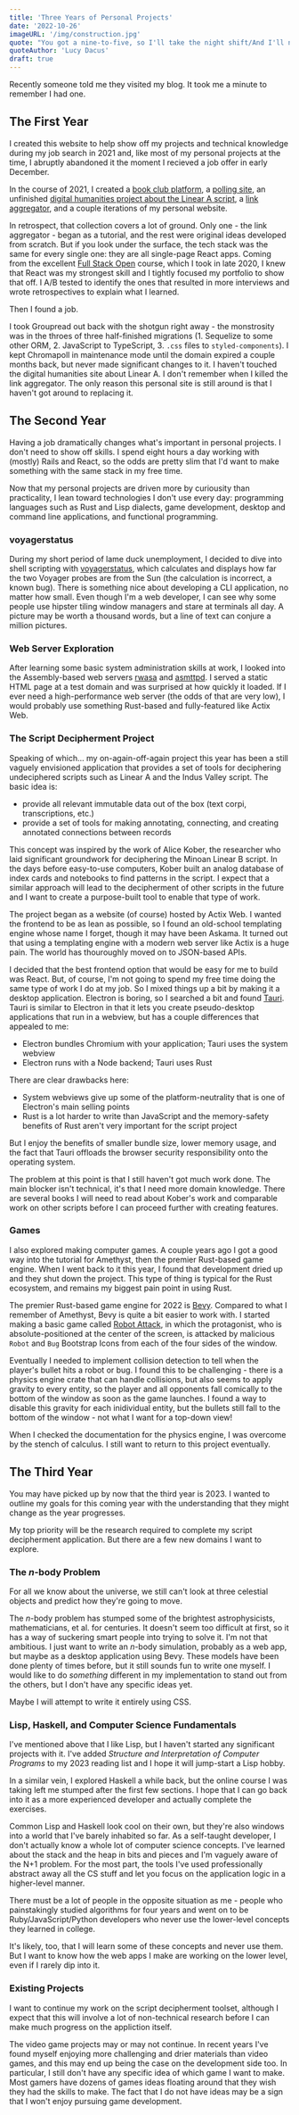 ```yaml
---
title: 'Three Years of Personal Projects'
date: '2022-10-26'
imageURL: '/img/construction.jpg'
quote: "You got a nine-to-five, so I'll take the night shift/And I'll never see you again, if I can help it"
quoteAuthor: 'Lucy Dacus'
draft: true
---
```


Recently someone told me they visited my blog. It took me a minute to remember I had one.

## The First Year

I created this website to help show off my projects and technical knowledge during my job search in 2021 and, like most of my personal projects at the time, I abruptly abandoned it the moment I recieved a job offer in early December.

In the course of 2021, I created a [book club platform](https://github.com/camdendotlol/groupread), a [polling site](https://github.com/camdendotlol/chromapoll), an unfinished [digital humanities project about the Linear A script](https://github.com/camdendotlol/linear-a), a [link aggregator](https://github.com/camdendotlol/links), and a couple iterations of my personal website.

In retrospect, that collection covers a lot of ground. Only one - the link aggregator - began as a tutorial, and the rest were original ideas developed from scratch. But if you look under the surface, the tech stack was the same for every single one: they are all single-page React apps. Coming from the excellent [Full Stack Open](https://fullstackopen.com/en/) course, which I took in late 2020, I knew that React was my strongest skill and I tightly focused my portfolio to show that off. I A/B tested to identify the ones that resulted in more interviews and wrote retrospectives to explain what I learned.

Then I found a job.

I took Groupread out back with the shotgun right away - the monstrosity was in the throes of three half-finished migrations (1. Sequelize to some other ORM, 2. JavaScript to TypeScript, 3. `.css` files to `styled-components`). I kept Chromapoll in maintenance mode until the domain expired a couple months back, but never made significant changes to it. I haven't touched the digital humanities site about Linear A. I don't remember when I killed the link aggregator. The only reason this personal site is still around is that I haven't got around to replacing it.

## The Second Year

Having a job dramatically changes what's important in personal projects. I don't need to show off skills. I spend eight hours a day working with (mostly) Rails and React, so the odds are pretty slim that I'd want to make something with the same stack in my free time.

Now that my personal projects are driven more by curiousity than practicality, I lean toward technologies I don't use every day: programming languages such as Rust and Lisp dialects, game development, desktop and command line applications, and functional programming.

### voyagerstatus

During my short period of lame duck unemployment, I decided to dive into shell scripting with [voyagerstatus](https://github.com/camdendotlol/voyagerstatus), which calculates and displays how far the two Voyager probes are from the Sun (the calculation is incorrect, a known bug). There is something nice about developing a CLI application, no matter how small. Even though I'm a web developer, I can see why some people use hipster tiling window managers and stare at terminals all day. A picture may be worth a thousand words, but a line of text can conjure a million pictures.

### Web Server Exploration

After learning some basic system administration skills at work, I looked into the Assembly-based web servers [rwasa](https://2ton.com.au/rwasa/) and [asmttpd](https://github.com/nemasu/asmttpd). I served a static HTML page at a test domain and was surprised at how quickly it loaded. If I ever need a high-performance web server (the odds of that are very low), I would probably use something Rust-based and fully-featured like Actix Web.

### The Script Decipherment Project

Speaking of which... my on-again-off-again project this year has been a still vaguely envisioned application that provides a set of tools for deciphering undeciphered scripts such as Linear A and the Indus Valley script. The basic idea is:

* provide all relevant immutable data out of the box (text corpi, transcriptions, etc.)
* provide a set of tools for making annotating, connecting, and creating annotated connections between records

This concept was inspired by the work of Alice Kober, the researcher who laid significant groundwork for deciphering the Minoan Linear B script. In the days before easy-to-use computers, Kober built an analog database of index cards and notebooks to find patterns in the script. I expect that a similar approach will lead to the decipherment of other scripts in the future and I want to create a purpose-built tool to enable that type of work.

The project began as a website (of course) hosted by Actix Web. I wanted the frontend to be as lean as possible, so I found an old-school templating engine whose name I forget, though it may have been Askama. It turned out that using a templating engine with a modern web server like Actix is a huge pain. The world has thouroughly moved on to JSON-based APIs.

I decided that the best frontend option that would be easy for me to build was React. But, of course, I'm not going to spend my free time doing the same type of work I do at my job. So I mixed things up a bit by making it a desktop application. Electron is boring, so I searched a bit and found [Tauri](https://tauri.app). Tauri is similar to Electron in that it lets you create pseudo-desktop applications that run in a webview, but has a couple differences that appealed to me:

* Electron bundles Chromium with your application; Tauri uses the system webview
* Electron runs with a Node backend; Tauri uses Rust

There are clear drawbacks here:

* System webviews give up some of the platform-neutrality that is one of Electron's main selling points
* Rust is a lot harder to write than JavaScript and the memory-safety benefits of Rust aren't very important for the script project

But I enjoy the benefits of smaller bundle size, lower memory usage, and the fact that Tauri offloads the browser security responsibility onto the operating system.

The problem at this point is that I still haven't got much work done. The main blocker isn't technical, it's that I need more domain knowledge. There are several books I will need to read about Kober's work and comparable work on other scripts before I can proceed further with creating features.

### Games

I also explored making computer games. A couple years ago I got a good way into the tutorial for Amethyst, then the premier Rust-based game engine. When I went back to it this year, I found that development dried up and they shut down the project. This type of thing is typical for the Rust ecosystem, and remains my biggest pain point in using Rust.

The premier Rust-based game engine for 2022 is [Bevy](https://bevyengine.org). Compared to what I remember of Amethyst, Bevy is quite a bit easier to work with. I started making a basic game called [Robot Attack](https://github.com/camdendotlol/robot-attack), in which the protagonist, who is absolute-positioned at the center of the screen, is attacked by malicious `Robot` and `Bug` Bootstrap Icons from each of the four sides of the window.

Eventually I needed to implement collision detection to tell when the player's bullet hits a robot or bug. I found this to be challenging - there is a physics engine crate that can handle collisions, but also seems to apply gravity to every entity, so the player and all opponents fall comically to the bottom of the window as soon as the game launches. I found a way to disable this gravity for each inidividual entity, but the bullets still fall to the bottom of the window - not what I want for a top-down view!

When I checked the documentation for the physics engine, I was overcome by the stench of calculus. I still want to return to this project eventually.

## The Third Year

You may have picked up by now that the third year is 2023. I wanted to outline my goals for this coming year with the understanding that they might change as the year progresses.

My top priority will be the research required to complete my script decipherment application. But there are a few new domains I want to explore.

### The *n*-body Problem

For all we know about the universe, we still can't look at three celestial objects and predict how they're going to move.

The *n*-body problem has stumped some of the brightest astrophysicists, mathematicians, et al. for centuries. It doesn't seem too difficult at first, so it has a way of suckering smart people into trying to solve it. I'm not that ambitious. I just want to write an *n*-body simulation, probably as a web app, but maybe as a desktop application using Bevy. These models have been done plenty of times before, but it still sounds fun to write one myself. I would like to do *something* different in my implementation to stand out from the others, but I don't have any specific ideas yet.

Maybe I will attempt to write it entirely using CSS.

### Lisp, Haskell, and Computer Science Fundamentals

I've mentioned above that I like Lisp, but I haven't started any significant projects with it. I've added *Structure and Interpretation of Computer Programs* to my 2023 reading list and I hope it will jump-start a Lisp hobby.

In a similar vein, I explored Haskell a while back, but the online course I was taking left me stumped after the first few sections. I hope that I can go back into it as a more experienced developer and actually complete the exercises.

Common Lisp and Haskell look cool on their own, but they're also windows into a world that I've barely inhabited so far. As a self-taught developer, I don't actually know a whole lot of computer science concepts. I've learned about the stack and the heap in bits and pieces and I'm vaguely aware of the N+1 problem. For the most part, the tools I've used professionally abstract away all the CS stuff and let you focus on the application logic in a higher-level manner.

There must be a lot of people in the opposite situation as me - people who painstakingly studied algorithms for four years and went on to be Ruby/JavaScript/Python developers who never use the lower-level concepts they learned in college.

It's likely, too, that I will learn some of these concepts and never use them. But I want to know how the web apps I make are working on the lower level, even if I rarely dip into it.

### Existing Projects

I want to continue my work on the script decipherment toolset, although I expect that this will involve a lot of non-technical research before I can make much progress on the appliction itself.

The video game projects may or may not continue. In recent years I've found myself enjoying more challenging and drier materials than video games, and this may end up being the case on the development side too. In particular, I still don't have any specific idea of which game I want to make. Most gamers have dozens of games ideas floating around that they wish they had the skills to make. The fact that I do not have ideas may be a sign that I won't enjoy pursuing game development.
